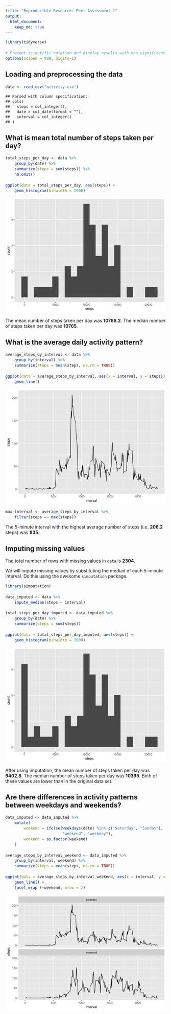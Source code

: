 ```yaml
---
title: "Reproducible Research: Peer Assessment 1"
output: 
  html_document:
    keep_md: true
---
```



```r
library(tidyverse)

# Prevent scientific notation and display results with one significant digit
options(scipen = 999, digits=1)
```

## Loading and preprocessing the data


```r
data <- read_csv("activity.csv")
```

```
## Parsed with column specification:
## cols(
##   steps = col_integer(),
##   date = col_date(format = ""),
##   interval = col_integer()
## )
```

## What is mean total number of steps taken per day?


```r
total_steps_per_day <- data %>%
    group_by(date) %>%
    summarize(steps = sum(steps)) %>%
    na.omit()

ggplot(data = total_steps_per_day, aes(steps)) +
    geom_histogram(binwidth = 1000)
```

![](PA1_template_files/figure-html/unnamed-chunk-68-1.png)<!-- -->

The mean number of steps taken per day was **10766.2**. The median number of steps taken per day was **10765**.

## What is the average daily activity pattern?


```r
average_steps_by_interval <- data %>%
    group_by(interval) %>%
    summarize(steps = mean(steps, na.rm = TRUE))

ggplot(data = average_steps_by_interval, aes(x = interval, y = steps)) +
    geom_line()
```

![](PA1_template_files/figure-html/unnamed-chunk-69-1.png)<!-- -->


```r
max_interval <- average_steps_by_interval %>%
    filter(steps == max(steps))
```

The 5-minute interval with the highest average number of steps (i.e. **206.2** steps) was **835**.

## Imputing missing values

The total number of rows with missing values in `data` is **2304**.

We will impute missing values by substituting the median of each 5-minute interval. Do this using the awesome `simputation` package.


```r
library(simputation)

data_imputed <- data %>%
    impute_median(steps ~ interval)

total_steps_per_day_imputed <- data_imputed %>%
    group_by(date) %>%
    summarize(steps = sum(steps))

ggplot(data = total_steps_per_day_imputed, aes(steps)) +
    geom_histogram(binwidth = 1000)
```

![](PA1_template_files/figure-html/unnamed-chunk-71-1.png)<!-- -->

After using imputation, the mean number of steps taken per day was **9402.8**. The median number of steps taken per day was **10395**. Both of these values are lower than in the original data set.

## Are there differences in activity patterns between weekdays and weekends?


```r
data_imputed <- data_imputed %>%
    mutate(
        weekend = ifelse(weekdays(date) %in% c("Saturday", "Sunday"), 
                         "weekend", "weekday"),
        weekend = as.factor(weekend)
    )

average_steps_by_interval_weekend <- data_imputed %>%
    group_by(interval, weekend) %>%
    summarize(steps = mean(steps, na.rm = TRUE))

ggplot(data = average_steps_by_interval_weekend, aes(x = interval, y = steps)) +
    geom_line() +
    facet_wrap (~weekend, nrow = 2)
```

![](PA1_template_files/figure-html/unnamed-chunk-72-1.png)<!-- -->
